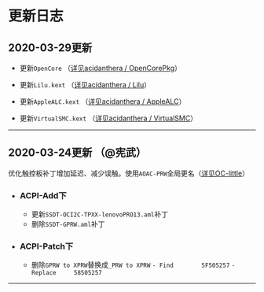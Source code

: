 # 更新日志


## 2020-03-29更新


  - 更新`OpenCore` （[详见acidanthera
/
OpenCorePkg](https://github.com/acidanthera/OpenCorePkg/commit/e10ca6caecdf584a937e85ce71b1db7a1c7efc64)）


  - 更新`Lilu.kext` （[详见acidanthera
/
Lilu](https://github.com/acidanthera/Lilu/commit/8b1bb9b7edf7de00ca410115fca72ab1a8234839)）

  - 更新`AppleALC.kext` （[详见acidanthera
/
AppleALC](https://github.com/acidanthera/AppleALC/commit/9c37f049c0deb88263b9bc4b2f2da02ab64b4fb3)）

  - 更新`VirtualSMC.kext` （[详见acidanthera
/
VirtualSMC](https://github.com/acidanthera/VirtualSMC/commit/bd58d878b1ecf58907e93eae0ce820485e8c501e)）



-------------------------------------------------------------------------------------------------------------------



## 2020-03-24更新 （@宪武）
优化触控板补丁增加延迟、减少误触。使用`AOAC-PRW`全局更名（[详见OC-little](https://github.com/daliansky/OC-little/tree/master/01-关于AOAC/01-5-AOAC-PRW全局更名)）

- ### ACPI-Add下
  - 更新`SSDT-OCI2C-TPXX-lenovoPRO13.aml`补丁
  - 删除`SSDT-GPRW.aml`补丁

- ### ACPI-Patch下
  - 删除`GPRW to XPRW`替换成`_PRW to XPRW`
                         `- Find        5F505257` 
                         `- Replace     58505257`
                                   
                                   
                                   
                                   
                                  
-------------------------------------------------------------------------------------------------------------------
